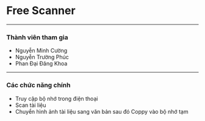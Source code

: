 # Free Scanner
---
### Thành viên tham gia
* Nguyễn Minh Cường
* Nguyễn Trường Phúc
* Phan Đại Đăng Khoa
---
### Các chức năng chính
* Truy cập bộ nhớ trong điện thoại 
* Scan tài liệu
* Chuyển hình ảnh tài liệu sang văn bản sau đó Coppy vào bộ nhớ tạm
